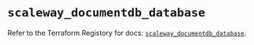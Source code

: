 # `scaleway_documentdb_database`

Refer to the Terraform Registory for docs: [`scaleway_documentdb_database`](https://registry.terraform.io/providers/scaleway/scaleway/2.31.0/docs/resources/documentdb_database).
